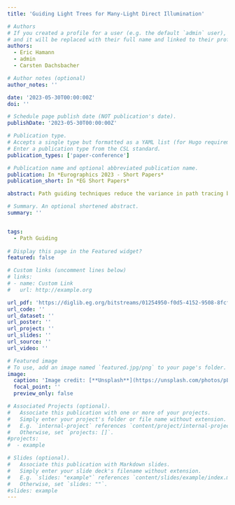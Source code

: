```yaml
---
title: 'Guiding Light Trees for Many-Light Direct Illumination'

# Authors
# If you created a profile for a user (e.g. the default `admin` user), write the username (folder name) here
# and it will be replaced with their full name and linked to their profile.
authors:
  - Eric Hamann
  - admin
  - Carsten Dachsbacher

# Author notes (optional)
author_notes: ''

date: '2023-05-30T00:00:00Z'
doi: ''

# Schedule page publish date (NOT publication's date).
publishDate: '2023-05-30T00:00:00Z'

# Publication type.
# Accepts a single type but formatted as a YAML list (for Hugo requirements).
# Enter a publication type from the CSL standard.
publication_types: ['paper-conference']

# Publication name and optional abbreviated publication name.
publication: In *Eurographics 2023 - Short Papers*
publication_short: In *EG Short Papers*

abstract: Path guiding techniques reduce the variance in path tracing by reusing knowledge from previous samples to build adaptive sampling distributions. The Practical Path Guiding (PPG) approach stores and iteratively refines an approximation of the incident radiance field in a spatio-directional data structure that allows sampling the incident radiance. However, due to the limited resolution in both spatial and directional dimensions, this discrete approximation is not able to accurately capture a large number of very small lights. We present an emitter sampling technique to guide next event estimation (NEE) with a global light tree and adaptive tree cuts that integrates into the PPG framework. In scenes with many lights our technique significantly reduces the RMSE compared to PPG with uniform NEE, while adding close to no overhead in scenes with few light sources. The results show that our technique can also aid the incident radiance learning of PPG in scenes with difficult visibility.

# Summary. An optional shortened abstract.
summary: ''


tags:
  - Path Guiding
  
# Display this page in the Featured widget?
featured: false

# Custom links (uncomment lines below)
# links:
# - name: Custom Link
#   url: http://example.org

url_pdf: 'https://diglib.eg.org/bitstreams/01254950-f0d5-4152-9508-8fcf80058f79/download'
url_code: ''
url_dataset: ''
url_poster: ''
url_project: ''
url_slides: ''
url_source: ''
url_video: ''

# Featured image
# To use, add an image named `featured.jpg/png` to your page's folder.
image:
  caption: 'Image credit: [**Unsplash**](https://unsplash.com/photos/pLCdAaMFLTE)'
  focal_point: ''
  preview_only: false

# Associated Projects (optional).
#   Associate this publication with one or more of your projects.
#   Simply enter your project's folder or file name without extension.
#   E.g. `internal-project` references `content/project/internal-project/index.md`.
#   Otherwise, set `projects: []`.
#projects:
#  - example

# Slides (optional).
#   Associate this publication with Markdown slides.
#   Simply enter your slide deck's filename without extension.
#   E.g. `slides: "example"` references `content/slides/example/index.md`.
#   Otherwise, set `slides: ""`.
#slides: example
---
```

